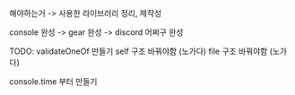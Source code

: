 해야하는거 -> 사용한 라이브러리 정리, 제작성

console 완성 -> gear 완성 -> discord 어쩌구 완성

TODO: validateOneOf 만들기
self 구조 바꿔야함 (노가다)
file 구조 바꿔야함 (노가다)

console.time 부터 만들기 


